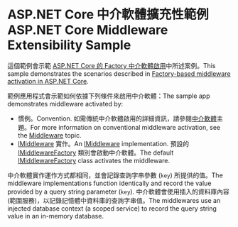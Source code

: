# <a name="aspnet-core-middleware-extensibility-sample"></a><span data-ttu-id="05815-101">ASP.NET Core 中介軟體擴充性範例</span><span class="sxs-lookup"><span data-stu-id="05815-101">ASP.NET Core Middleware Extensibility Sample</span></span>

<span data-ttu-id="05815-102">這個範例會示範 [ASP.NET Core 的 Factory 中介軟體啟用](https://docs.microsoft.com/aspnet/core/fundamentals/middleware/middleware-extensibility)中所述案例。</span><span class="sxs-lookup"><span data-stu-id="05815-102">This sample demonstrates the scenarios described in [Factory-based middleware activation in ASP.NET Core](https://docs.microsoft.com/aspnet/core/fundamentals/middleware/middleware-extensibility).</span></span>

<span data-ttu-id="05815-103">範例應用程式會示範如何依據下列條件來啟用中介軟體：</span><span class="sxs-lookup"><span data-stu-id="05815-103">The sample app demonstrates middleware activated by:</span></span>

* <span data-ttu-id="05815-104">慣例。</span><span class="sxs-lookup"><span data-stu-id="05815-104">Convention.</span></span> <span data-ttu-id="05815-105">如需傳統中介軟體啟用的詳細資訊，請參閱[中介軟體](https://docs.microsoft.com/aspnet/core/fundamentals/middleware/)主題。</span><span class="sxs-lookup"><span data-stu-id="05815-105">For more information on conventional middleware activation, see the [Middleware](https://docs.microsoft.com/aspnet/core/fundamentals/middleware/) topic.</span></span>
* <span data-ttu-id="05815-106">[IMiddleware](https://docs.microsoft.com/dotnet/api/microsoft.aspnetcore.http.imiddleware) 實作。</span><span class="sxs-lookup"><span data-stu-id="05815-106">An [IMiddleware](https://docs.microsoft.com/dotnet/api/microsoft.aspnetcore.http.imiddleware) implementation.</span></span> <span data-ttu-id="05815-107">預設的 [IMiddlewareFactory](https://docs.microsoft.com/dotnet/api/microsoft.aspnetcore.http.imiddlewarefactory) 類別會啟動中介軟體。</span><span class="sxs-lookup"><span data-stu-id="05815-107">The default [IMiddlewareFactory](https://docs.microsoft.com/dotnet/api/microsoft.aspnetcore.http.imiddlewarefactory) class activates the middleware.</span></span>

<span data-ttu-id="05815-108">中介軟體實作運作方式都相同，並會記錄查詢字串參數 (`key`) 所提供的值。</span><span class="sxs-lookup"><span data-stu-id="05815-108">The middleware implementations function identically and record the value provided by a query string parameter (`key`).</span></span> <span data-ttu-id="05815-109">中介軟體會使用插入的資料庫內容 (範圍服務)，以記錄記憶體中資料庫的查詢字串值。</span><span class="sxs-lookup"><span data-stu-id="05815-109">The middlewares use an injected database context (a scoped service) to record the query string value in an in-memory database.</span></span>
